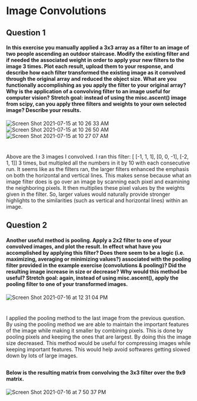 # Image Convolutions

## Question 1
#### In this exercise you manually applied a 3x3 array as a filter to an image of two people ascending an outdoor staircase. Modify the existing filter and if needed the associated weight in order to apply your new filters to the image 3 times. Plot each result, upload them to your response, and describe how each filter transformed the existing image as it convolved through the original array and reduced the object size. What are you functionally accomplishing as you apply the filter to your original array? Why is the application of a convolving filter to an image useful for computer vision? Stretch goal: instead of using the misc.ascent() image from scipy, can you apply three filters and weights to your own selected image? Describe your results.

![Screen Shot 2021-07-15 at 10 26 33 AM](https://user-images.githubusercontent.com/60228369/125806181-827bfee4-c83c-4706-8374-39bdb65ed611.png)
![Screen Shot 2021-07-15 at 10 26 50 AM](https://user-images.githubusercontent.com/60228369/125806179-aebd6bad-2958-4185-9d2a-1c6c9a91bc71.png)
![Screen Shot 2021-07-15 at 10 27 07 AM](https://user-images.githubusercontent.com/60228369/125806177-8541a2a8-c967-4153-bd72-d5f5d6031d94.png)


#
Above are the 3 images I convolved. I ran this filter: [ [-1, 1, 1], [0, 0, -1], [-2, 1, 1]] 3 times, but multipled all the numbers in it by 10 with each consecutive run. It seems like as the filters ran, the larger filters enhanced the emphasis on both the horizontal and vertical lines. This makes sense because what an image filter does is go over an image by scanning each pixel and examining the neighboring pixels. It then multiplies these pixel values by the weights given in the filter. So, larger values would naturally provide stronger highlights to the similarities (such as vertical and horizontal lines) within an image. 


## Question 2
#### Another useful method is pooling. Apply a 2x2 filter to one of your convolved images, and plot the result. In effect what have you accomplished by applying this filter? Does there seem to be a logic (i.e. maximizing, averaging or minimizing values?) associated with the pooling filter provided in the example exercise (convolutions & pooling)? Did the resulting image increase in size or decrease? Why would this method be useful? Stretch goal: again, instead of using misc.ascent(), apply the pooling filter to one of your transformed images.

![Screen Shot 2021-07-16 at 12 31 04 PM](https://user-images.githubusercontent.com/60228369/125979805-4b34e5d9-6a93-4f42-acd2-44de78b8c36e.png)

#
I applied the pooling method to the last image from the previous question. By using the pooling method we are able to maintain the important features of the image while making it smaller by combining pixels. This is done by pooling pixels and keeping the ones that are largest. By doing this the image size decreased. This method would be useful for compressing images while keeping important features. This would help avoid softwares getting slowed down by lots of large images. 


##
#### Below is the resulting matrix from convolving the 3x3 filter over the 9x9 matrix.

![Screen Shot 2021-07-16 at 7 50 37 PM](https://user-images.githubusercontent.com/60228369/126018566-132eb4e4-a6d8-43f4-b73e-5238dec7eaf9.png)




